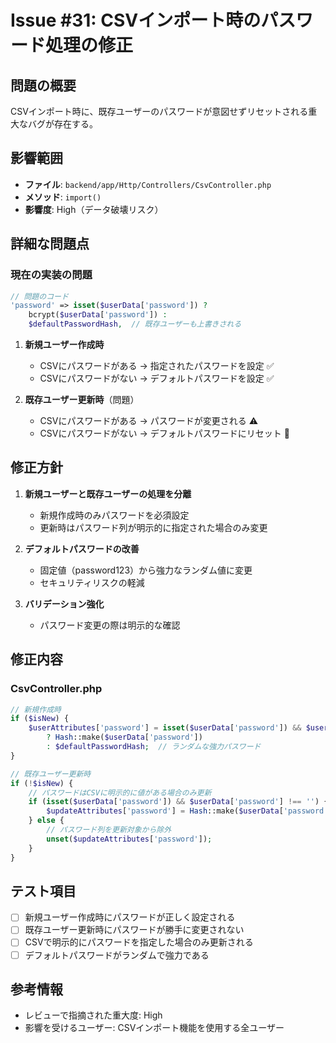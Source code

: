 # Issue #31: CSVインポート時のパスワード処理の修正

## 問題の概要
CSVインポート時に、既存ユーザーのパスワードが意図せずリセットされる重大なバグが存在する。

## 影響範囲
- **ファイル**: `backend/app/Http/Controllers/CsvController.php`
- **メソッド**: `import()`
- **影響度**: High（データ破壊リスク）

## 詳細な問題点

### 現在の実装の問題
```php
// 問題のコード
'password' => isset($userData['password']) ? 
    bcrypt($userData['password']) : 
    $defaultPasswordHash,  // 既存ユーザーも上書きされる
```

1. **新規ユーザー作成時**
   - CSVにパスワードがある → 指定されたパスワードを設定 ✅
   - CSVにパスワードがない → デフォルトパスワードを設定 ✅

2. **既存ユーザー更新時**（問題）
   - CSVにパスワードがある → パスワードが変更される ⚠️
   - CSVにパスワードがない → デフォルトパスワードにリセット 🔴

## 修正方針

1. **新規ユーザーと既存ユーザーの処理を分離**
   - 新規作成時のみパスワードを必須設定
   - 更新時はパスワード列が明示的に指定された場合のみ変更

2. **デフォルトパスワードの改善**
   - 固定値（password123）から強力なランダム値に変更
   - セキュリティリスクの軽減

3. **バリデーション強化**
   - パスワード変更の際は明示的な確認

## 修正内容

### CsvController.php
```php
// 新規作成時
if ($isNew) {
    $userAttributes['password'] = isset($userData['password']) && $userData['password'] !== ''
        ? Hash::make($userData['password'])
        : $defaultPasswordHash;  // ランダムな強力パスワード
}

// 既存ユーザー更新時
if (!$isNew) {
    // パスワードはCSVに明示的に値がある場合のみ更新
    if (isset($userData['password']) && $userData['password'] !== '') {
        $updateAttributes['password'] = Hash::make($userData['password']);
    } else {
        // パスワード列を更新対象から除外
        unset($updateAttributes['password']);
    }
}
```

## テスト項目
- [ ] 新規ユーザー作成時にパスワードが正しく設定される
- [ ] 既存ユーザー更新時にパスワードが勝手に変更されない
- [ ] CSVで明示的にパスワードを指定した場合のみ更新される
- [ ] デフォルトパスワードがランダムで強力である

## 参考情報
- レビューで指摘された重大度: High
- 影響を受けるユーザー: CSVインポート機能を使用する全ユーザー